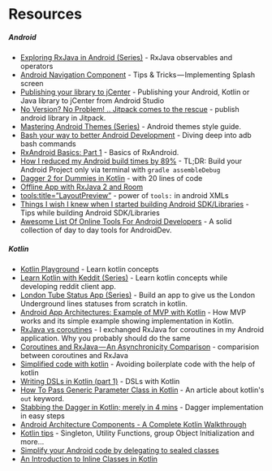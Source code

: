 # Resources

##### Android
- [Exploring RxJava in Android (Series)](https://proandroiddev.com/exploring-rxjava-in-android-e52ed7ef32e2) - RxJava observables and operators
- [Android Navigation Component](https://proandroiddev.com/android-navigation-component-tips-tricks-implementing-splash-screen-f0f5ce046a09) - Tips & Tricks — Implementing Splash screen
- [Publishing your library to jCenter](https://android.jlelse.eu/publishing-your-android-kotlin-or-java-library-to-jcenter-from-android-studio-1b24977fe450) - Publishing your Android, Kotlin or Java library to jCenter from Android Studio
- [No Version? No Problem! .. Jitpack comes to the rescue](https://proandroiddev.com/no-version-no-problem-jitpack-comes-to-the-rescue-d8754b335c34) - publish android library in Jitpack.
- [Mastering Android Themes (Series)](https://medium.com/mindorks/mastering-android-themes-chapter-1-4aadfa750ca7) - Android themes style guide.
- [Bash your way to better Android Development](https://jonfhancock.com/bash-your-way-to-better-android-development-1169bc3e0424) - Diving deep into adb bash commands
- [RxAndroid Basics: Part 1](https://medium.com/@kurtisnusbaum/rxandroid-basics-part-1-c0d5edcf6850) - Basics of RxAndroid.
- [How I reduced my Android build times by 89%](https://android.jlelse.eu/how-i-reduced-my-android-build-times-by-89-4242e51ce946) - TL;DR: Build your Android Project only via terminal with `gradle assembleDebug`
- [Dagger 2 for Dummies in Kotlin](https://medium.com/@elye.project/dagger-2-for-dummies-in-kotlin-with-one-page-simple-code-project-618a5f9f2fe8) - with 20 lines of code
- [Offline App with RxJava 2 and Room](https://medium.com/@iammert/offline-app-with-rxjava-2-and-room-ccd0b5c18101)
- [tools:title=”LayoutPreview”](https://proandroiddev.com/android-studio-layout-preview-b7b229741ec1) - power of `tools:` in android XMLs
- [Things I wish I knew when I started building Android SDK/Libraries](https://android.jlelse.eu/things-i-wish-i-knew-when-i-started-building-android-sdk-libraries-dba1a524d619) - Tips while building Android SDK/Libraries
- [Awesome List Of Online Tools For Android Developers](https://proandroiddev.com/awesome-list-of-online-tools-for-android-developers-f40af8f46299) - A solid collection of day to day tools for AndroidDev.

##### Kotlin
- [Kotlin Playground](https://medium.com/@jcmsalves/kotlin-playground-aab8be8ac432) - Learn kotlin concepts
- [Learn Kotlin with Keddit (Series)](https://android.jlelse.eu/learn-kotlin-while-developing-an-android-app-introduction-567e21ff9664) - Learn kotlin concepts while developing reddit client app.
- [London Tube Status App (Series)](https://proandroiddev.com/london-tube-status-app-setting-up-d96149d0504b) - Build an app to give us the London Underground lines statuses from scratch in kotlin.
- [Android App Architectures: Example of MVP with Kotlin](https://hackernoon.com/https-medium-com-rohitss-android-app-architectures-mvp-with-kotlin-f255b236010a) - How MVP works and its simple example showing implementation in Kotlin.
- [RxJava vs coroutines](https://proandroiddev.com/i-exchanged-rxjava-for-coroutines-in-my-android-application-why-you-probably-should-do-the-same-5526dfb38d0e) - I exchanged RxJava for coroutines in my Android application. Why you probably should do the same
- [Coroutines and RxJava — An Asynchronicity Comparison](https://medium.com/capital-one-developers/coroutines-and-rxjava-an-asynchronicity-comparison-part-1-asynchronous-programming-e726a925342a) - comparision between coroutines and RxJava
- [Simplified code with kotlin](https://android.jlelse.eu/simplified-code-with-kotlin-cda9915c9fb9) - Avoiding boilerplate code with the help of kotlin
- [Writing DSLs in Kotlin (part 1)](https://proandroiddev.com/writing-dsls-in-kotlin-part-1-7f5d2193f277) - DSLs with Kotlin
- [How To Pass Generic Parameter Class in Kotlin](https://ariefbayu.xyz/how-to-pass-generic-parameter-class-in-kotlin-62e5d5a8840f) - An article about kotlin's `out` keyword.
- [Stabbing the Dagger in Kotlin; merely in 4 mins](https://medium.com/simform-engineering/stabbing-the-dagger-in-kotlin-merely-in-4-mins-977dba02fade) - Dagger implementation in easy steps
- [Android Architecture Components - A Complete Kotlin Walkthrough](https://android.jlelse.eu/android-architecture-components-a-complete-kotlin-walkthrough-d59145a14bef)
- [Kotlin tips](https://medium.com/default-to-open/kotlin-tips-singleton-utility-functions-group-object-initialization-and-more-27cdd6f63a41) - Singleton, Utility Functions, group Object Initialization and more…
- [Simplify your Android code by delegating to sealed classes](https://medium.com/halcyon-mobile/simplify-your-android-code-by-delegating-to-sealed-classes-99304c509321)
- [An Introduction to Inline Classes in Kotlin](https://typealias.com/guides/introduction-to-inline-classes/)